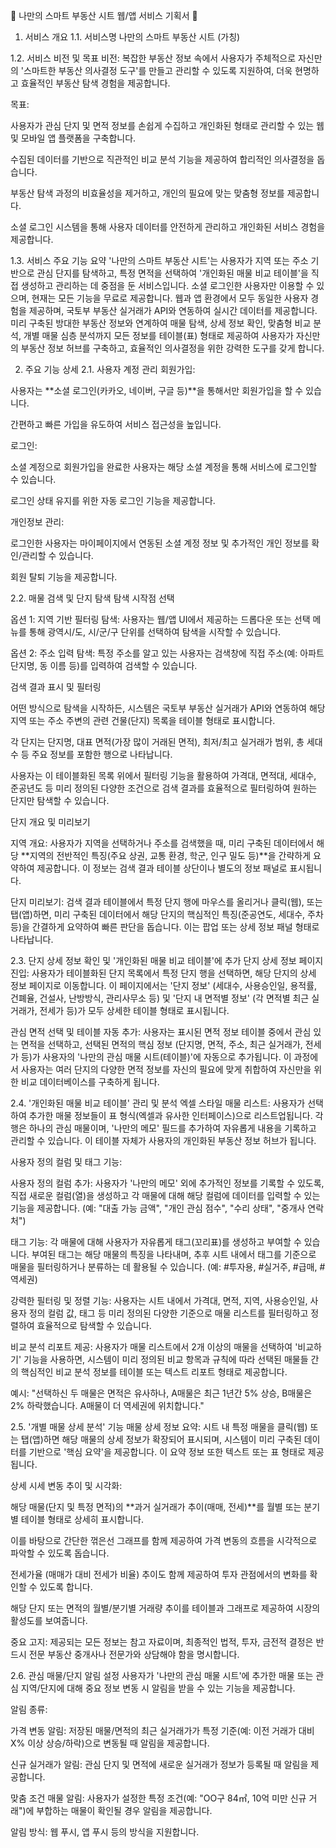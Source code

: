 🏡 나만의 스마트 부동산 시트 웹/앱 서비스 기획서 🏡
1. 서비스 개요
1.1. 서비스명
나만의 스마트 부동산 시트 (가칭)

1.2. 서비스 비전 및 목표
비전: 복잡한 부동산 정보 속에서 사용자가 주체적으로 자신만의 '스마트한 부동산 의사결정 도구'를 만들고 관리할 수 있도록 지원하여, 더욱 현명하고 효율적인 부동산 탐색 경험을 제공합니다.

목표:

사용자가 관심 단지 및 면적 정보를 손쉽게 수집하고 개인화된 형태로 관리할 수 있는 웹 및 모바일 앱 플랫폼을 구축합니다.

수집된 데이터를 기반으로 직관적인 비교 분석 기능을 제공하여 합리적인 의사결정을 돕습니다.

부동산 탐색 과정의 비효율성을 제거하고, 개인의 필요에 맞는 맞춤형 정보를 제공합니다.

소셜 로그인 시스템을 통해 사용자 데이터를 안전하게 관리하고 개인화된 서비스 경험을 제공합니다.

1.3. 서비스 주요 기능 요약
'나만의 스마트 부동산 시트'는 사용자가 지역 또는 주소 기반으로 관심 단지를 탐색하고, 특정 면적을 선택하여 '개인화된 매물 비교 테이블'을 직접 생성하고 관리하는 데 중점을 둔 서비스입니다. 소셜 로그인한 사용자만 이용할 수 있으며, 현재는 모든 기능을 무료로 제공합니다. 웹과 앱 환경에서 모두 동일한 사용자 경험을 제공하며, 국토부 부동산 실거래가 API와 연동하여 실시간 데이터를 제공합니다. 미리 구축된 방대한 부동산 정보와 연계하여 매물 탐색, 상세 정보 확인, 맞춤형 비교 분석, 개별 매물 심층 분석까지 모든 정보를 테이블(표) 형태로 제공하여 사용자가 자신만의 부동산 정보 허브를 구축하고, 효율적인 의사결정을 위한 강력한 도구를 갖게 합니다.

2. 주요 기능 상세
2.1. 사용자 계정 관리
회원가입:

사용자는 **소셜 로그인(카카오, 네이버, 구글 등)**을 통해서만 회원가입을 할 수 있습니다.

간편하고 빠른 가입을 유도하여 서비스 접근성을 높입니다.

로그인:

소셜 계정으로 회원가입을 완료한 사용자는 해당 소셜 계정을 통해 서비스에 로그인할 수 있습니다.

로그인 상태 유지를 위한 자동 로그인 기능을 제공합니다.

개인정보 관리:

로그인한 사용자는 마이페이지에서 연동된 소셜 계정 정보 및 추가적인 개인 정보를 확인/관리할 수 있습니다.

회원 탈퇴 기능을 제공합니다.

2.2. 매물 검색 및 단지 탐색
탐색 시작점 선택

옵션 1: 지역 기반 필터링 탐색: 사용자는 웹/앱 UI에서 제공하는 드롭다운 또는 선택 메뉴를 통해 광역시/도, 시/군/구 단위를 선택하여 탐색을 시작할 수 있습니다.

옵션 2: 주소 입력 탐색: 특정 주소를 알고 있는 사용자는 검색창에 직접 주소(예: 아파트 단지명, 동 이름 등)를 입력하여 검색할 수 있습니다.

검색 결과 표시 및 필터링

어떤 방식으로 탐색을 시작하든, 시스템은 국토부 부동산 실거래가 API와 연동하여 해당 지역 또는 주소 주변의 관련 건물(단지) 목록을 테이블 형태로 표시합니다.

각 단지는 단지명, 대표 면적(가장 많이 거래된 면적), 최저/최고 실거래가 범위, 총 세대수 등 주요 정보를 포함한 행으로 나타납니다.

사용자는 이 테이블화된 목록 위에서 필터링 기능을 활용하여 가격대, 면적대, 세대수, 준공년도 등 미리 정의된 다양한 조건으로 검색 결과를 효율적으로 필터링하여 원하는 단지만 탐색할 수 있습니다.

단지 개요 및 미리보기

지역 개요: 사용자가 지역을 선택하거나 주소를 검색했을 때, 미리 구축된 데이터에서 해당 **지역의 전반적인 특징(주요 상권, 교통 환경, 학군, 인구 밀도 등)**을 간략하게 요약하여 제공합니다. 이 정보는 검색 결과 테이블 상단이나 별도의 정보 패널로 표시됩니다.

단지 미리보기: 검색 결과 테이블에서 특정 단지 행에 마우스를 올리거나 클릭(웹), 또는 탭(앱)하면, 미리 구축된 데이터에서 해당 단지의 핵심적인 특징(준공연도, 세대수, 주차 등)을 간결하게 요약하여 빠른 판단을 돕습니다. 이는 팝업 또는 상세 정보 패널 형태로 나타납니다.

2.3. 단지 상세 정보 확인 및 '개인화된 매물 비교 테이블'에 추가
단지 상세 정보 페이지 진입: 사용자가 테이블화된 단지 목록에서 특정 단지 행을 선택하면, 해당 단지의 상세 정보 페이지로 이동합니다. 이 페이지에서는 '단지 정보' (세대수, 사용승인일, 용적률, 건폐율, 건설사, 난방방식, 관리사무소 등) 및 '단지 내 면적별 정보' (각 면적별 최근 실거래가, 전세가 등)가 모두 상세한 테이블 형태로 표시됩니다.

관심 면적 선택 및 테이블 자동 추가: 사용자는 표시된 면적 정보 테이블 중에서 관심 있는 면적을 선택하고, 선택된 면적의 핵심 정보 (단지명, 면적, 주소, 최근 실거래가, 전세가 등)가 사용자의 '나만의 관심 매물 시트(테이블)'에 자동으로 추가됩니다. 이 과정에서 사용자는 여러 단지의 다양한 면적 정보를 자신의 필요에 맞게 취합하여 자신만을 위한 비교 데이터베이스를 구축하게 됩니다.

2.4. '개인화된 매물 비교 테이블' 관리 및 분석
엑셀 스타일 매물 리스트: 사용자가 선택하여 추가한 매물 정보들이 표 형식(엑셀과 유사한 인터페이스)으로 리스트업됩니다. 각 행은 하나의 관심 매물이며, '나만의 메모' 필드를 추가하여 자유롭게 내용을 기록하고 관리할 수 있습니다. 이 테이블 자체가 사용자의 개인화된 부동산 정보 허브가 됩니다.

사용자 정의 컬럼 및 태그 기능:

사용자 정의 컬럼 추가: 사용자가 '나만의 메모' 외에 추가적인 정보를 기록할 수 있도록, 직접 새로운 컬럼(열)을 생성하고 각 매물에 대해 해당 컬럼에 데이터를 입력할 수 있는 기능을 제공합니다. (예: "대출 가능 금액", "개인 관심 점수", "수리 상태", "중개사 연락처")

태그 기능: 각 매물에 대해 사용자가 자유롭게 태그(꼬리표)를 생성하고 부여할 수 있습니다. 부여된 태그는 해당 매물의 특징을 나타내며, 추후 시트 내에서 태그를 기준으로 매물을 필터링하거나 분류하는 데 활용될 수 있습니다. (예: #투자용, #실거주, #급매, #역세권)

강력한 필터링 및 정렬 기능: 사용자는 시트 내에서 가격대, 면적, 지역, 사용승인일, 사용자 정의 컬럼 값, 태그 등 미리 정의된 다양한 기준으로 매물 리스트를 필터링하고 정렬하여 효율적으로 탐색할 수 있습니다.

비교 분석 리포트 제공: 사용자가 매물 리스트에서 2개 이상의 매물을 선택하여 '비교하기' 기능을 사용하면, 시스템이 미리 정의된 비교 항목과 규칙에 따라 선택된 매물들 간의 핵심적인 비교 분석 정보를 테이블 또는 텍스트 리포트 형태로 제공합니다.

예시: "선택하신 두 매물은 면적은 유사하나, A매물은 최근 1년간 5% 상승, B매물은 2% 하락했습니다. A매물이 더 역세권에 위치합니다."

2.5. '개별 매물 상세 분석' 기능
매물 상세 정보 요약: 시트 내 특정 매물을 클릭(웹) 또는 탭(앱)하면 해당 매물의 상세 정보가 확장되어 표시되며, 시스템이 미리 구축된 데이터를 기반으로 '핵심 요약'을 제공합니다. 이 요약 정보 또한 텍스트 또는 표 형태로 제공됩니다.

상세 시세 변동 추이 및 시각화:

해당 매물(단지 및 특정 면적)의 **과거 실거래가 추이(매매, 전세)**를 월별 또는 분기별 테이블 형태로 상세히 표시합니다.

이를 바탕으로 간단한 꺾은선 그래프를 함께 제공하여 가격 변동의 흐름을 시각적으로 파악할 수 있도록 돕습니다.

전세가율 (매매가 대비 전세가 비율) 추이도 함께 제공하여 투자 관점에서의 변화를 확인할 수 있도록 합니다.

해당 단지 또는 면적의 월별/분기별 거래량 추이를 테이블과 그래프로 제공하여 시장의 활성도를 보여줍니다.

중요 고지: 제공되는 모든 정보는 참고 자료이며, 최종적인 법적, 투자, 금전적 결정은 반드시 전문 부동산 중개사나 전문가와 상담해야 함을 명시합니다.

2.6. 관심 매물/단지 알림 설정
사용자가 '나만의 관심 매물 시트'에 추가한 매물 또는 관심 지역/단지에 대해 중요 정보 변동 시 알림을 받을 수 있는 기능을 제공합니다.

알림 종류:

가격 변동 알림: 저장된 매물/면적의 최근 실거래가가 특정 기준(예: 이전 거래가 대비 X% 이상 상승/하락)으로 변동될 때 알림을 제공합니다.

신규 실거래가 알림: 관심 단지 및 면적에 새로운 실거래가 정보가 등록될 때 알림을 제공합니다.

맞춤 조건 매물 알림: 사용자가 설정한 특정 조건(예: "OO구 84㎡, 10억 미만 신규 거래")에 부합하는 매물이 확인될 경우 알림을 제공합니다.

알림 방식: 웹 푸시, 앱 푸시 등의 방식을 지원합니다.
